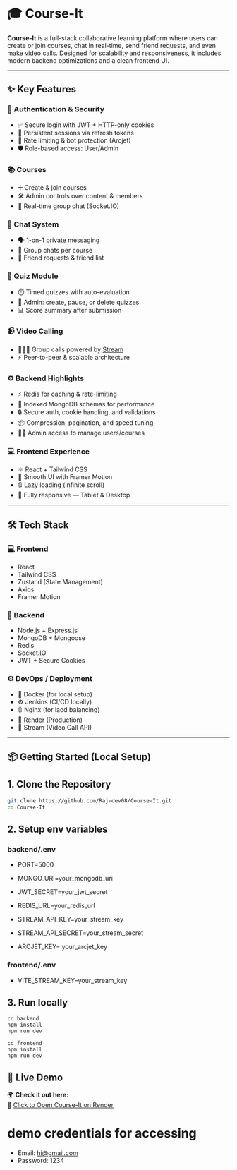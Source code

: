 # 🎓 Course-It

**Course-It** is a full-stack collaborative learning platform where users can create or join courses, chat in real-time, send friend requests, and even make video calls. Designed for scalability and responsiveness, it includes modern backend optimizations and a clean frontend UI.

---

## ✨ Key Features

### 🔐 Authentication & Security
- ✅ Secure login with JWT + HTTP-only cookies
- 🔁 Persistent sessions via refresh tokens
- 🚫 Rate limiting & bot protection (Arcjet)
- 🛡️ Role-based access: User/Admin

### 📚 Courses
- ➕ Create & join courses
- 🛠️ Admin controls over content & members
- 💬 Real-time group chat (Socket.IO)

### 💬 Chat System
- 🗣️ 1-on-1 private messaging
- 👥 Group chats per course
- 👋 Friend requests & friend list

### 📝 Quiz Module
- ⏱️ Timed quizzes with auto-evaluation
- 🛑 Admin: create, pause, or delete quizzes
- 📊 Score summary after submission

### 📹 Video Calling
- 🧑‍🤝‍🧑 Group calls powered by [Stream](https://getstream.io)
- ⚡ Peer-to-peer & scalable architecture

### ⚙️ Backend Highlights
- ⚡ Redis for caching & rate-limiting
- 🧠 Indexed MongoDB schemas for performance
- 🔒 Secure auth, cookie handling, and validations
- 📦 Compression, pagination, and speed tuning
- 🧑‍💼 Admin access to manage users/courses

### 💻 Frontend Experience
- ⚛️ React + Tailwind CSS
- 🎨 Smooth UI with Framer Motion
- 🔃 Lazy loading (infinite scroll)
- 📱 Fully responsive — Tablet & Desktop

---

## 🛠️ Tech Stack

### 💻 Frontend
- React
- Tailwind CSS
- Zustand (State Management)
- Axios
- Framer Motion

### 🧠 Backend
- Node.js + Express.js
- MongoDB + Mongoose
- Redis
- Socket.IO
- JWT + Secure Cookies

### ⚙️ DevOps / Deployment
- 🐳 Docker (for local setup)
- ⚙️ Jenkins (CI/CD locally)
- 🔃 Nginx (for laod balancing)
- 🚀 Render (Production)
- 🎥 Stream (Video Call API)

---

## 📦 Getting Started (Local Setup)

## 1. Clone the Repository

```bash
git clone https://github.com/Raj-dev08/Course-It.git
cd Course-It
```

## 2. Setup env variables 

### backend/.env
- PORT=5000
- MONGO_URI=your_mongodb_uri
- JWT_SECRET=your_jwt_secret
- REDIS_URL=your_redis_url
- STREAM_API_KEY=your_stream_key
- STREAM_API_SECRET=your_stream_secret

- ARCJET_KEY= your_arcjet_key


### frontend/.env
- VITE_STREAM_KEY=your_stream_key

## 3. Run locally 

```
cd backend
npm install
npm run dev
```

```
cd frontend
npm install
npm run dev
```
## 🚀 Live Demo

🌍 **Check it out here:**  
🔗 [Click to Open Course-It on Render](https://course-it-2s22.onrender.com)

# demo credentials for accessing 
- Email: hi@gmail.com
- Password: 1234
